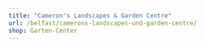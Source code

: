```yaml
---
title: "Cameron's Landscapes & Garden Centre"
url: /belfast/camerons-landscapes-und-garden-centre/
shop: Garten-Center
---
```

